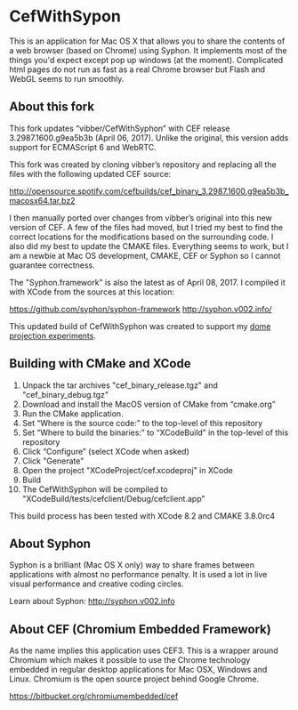 CefWithSypon
============

This is an application for Mac OS X that allows you to share the contents of a web browser
(based on Chrome) using Syphon. It implements most of the things you'd expect except pop
up windows (at the moment). Complicated html pages do not run as fast as a real Chrome browser
but Flash and WebGL seems to run smoothly.

About this fork
---------------

This fork updates “vibber/CefWithSyphon” with CEF release 3.2987.1600.g9ea5b3b (April 06, 2017).
Unlike the original, this version adds support for ECMAScript 6 and WebRTC.

This fork was created by cloning vibber’s repository and replacing all the files with the following
updated CEF source:

http://opensource.spotify.com/cefbuilds/cef_binary_3.2987.1600.g9ea5b3b_macosx64.tar.bz2

I then manually ported over changes from vibber’s original into this new version of CEF. A few of
the files had moved, but I tried my best to find the correct locations for the modifications based on
the surrounding code. I also did my best to update the CMAKE files. Everything seems to work, but
I am a newbie at Mac OS development, CMAKE, CEF or Syphon so I cannot guarantee correctness.

The "Syphon.framework" is also the latest as of April 08, 2017. I compiled it with XCode
from the sources at this location:

https://github.com/syphon/syphon-framework
http://syphon.v002.info/

This updated build of CefWithSyphon was created to support my [dome projection experiments](http://marciot.com/dome-experiments).

Building with CMake and XCode
-----------------------------

1. Unpack the tar archives "cef_binary_release.tgz" and "cef_binary_debug.tgz"
2. Download and install the MacOS version of CMake from “cmake.org”
3. Run the CMake application.
4. Set “Where is the source code:” to the top-level of this repository
5. Set “Where to build the binaries:” to “XCodeBuild” in the top-level of this repository
6. Click “Configure” (select XCode when asked)
7. Click "Generate"
8. Open the project "XCodeProject/cef.xcodeproj" in XCode
9. Build
10. The CefWithSyphon will be compiled to "XCodeBuild/tests/cefclient/Debug/cefclient.app"

This build process has been tested with XCode 8.2 and CMAKE 3.8.0rc4

About Syphon
------------

Syphon is a brilliant (Mac OS X only) way to share frames between applications with almost no performance penalty. It is used a lot in live visual performance and creative coding circles.

Learn about Syphon: http://syphon.v002.info

About CEF (Chromium Embedded Framework)
---------------------------------------

As the name implies this application uses CEF3. This is a wrapper around Chromium which makes it possible to use the Chrome technology embedded in regular desktop applications for Mac OSX, Windows and Linux. Chromium is the open source project behind Google Chrome.

https://bitbucket.org/chromiumembedded/cef
